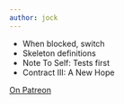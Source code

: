 ```yaml
---
author: jock
---
```

* When blocked, switch
* Skeleton definitions
* Note To Self: Tests first
* Contract III: A New Hope

[On Patreon](https://www.patreon.com/posts/47107665)
